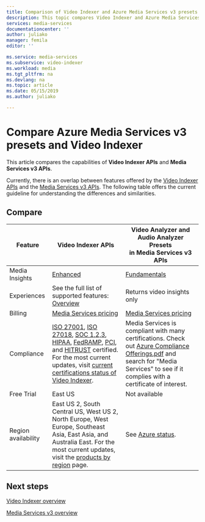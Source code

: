 ```yaml
---
title: Comparison of Video Indexer and Azure Media Services v3 presets | Microsoft Docs
description: This topic compares Video Indexer and Azure Media Services v3 presets.
services: media-services
documentationcenter: ''
author: juliako
manager: femila
editor: ''

ms.service: media-services
ms.subservice: video-indexer
ms.workload: media
ms.tgt_pltfrm: na
ms.devlang: na
ms.topic: article
ms.date: 05/15/2019
ms.author: juliako

---
```


# Compare Azure Media Services v3 presets and Video Indexer 

This article compares the capabilities of **Video Indexer APIs** and **Media Services v3 APIs**. 

Currently, there is an overlap between features offered by the [Video Indexer APIs](https://api-portal.videoindexer.ai/) and the [Media Services v3 APIs](https://github.com/Azure/azure-rest-api-specs/blob/master/specification/mediaservices/resource-manager/Microsoft.Media/stable/2018-07-01/Encoding.json). The following table offers the current guideline for understanding the differences and similarities. 

## Compare

|Feature|Video Indexer APIs |Video Analyzer and Audio Analyzer Presets<br/>in Media Services v3 APIs|
|---|---|---|
|Media Insights|[Enhanced](video-indexer-output-json-v2.md) |[Fundamentals](../latest/intelligence-concept.md)|
|Experiences|See the full list of supported features: <br/> [Overview](video-indexer-overview.md)|Returns video insights only|
|Billing|[Media Services pricing](https://azure.microsoft.com/pricing/details/media-services/#analytics)|[Media Services pricing](https://azure.microsoft.com/pricing/details/media-services/#analytics)|
|Compliance|[ISO 27001](https://www.microsoft.com/TrustCenter/Compliance/ISO-IEC-27001), [ISO 27018](https://www.microsoft.com/trustcenter/Compliance/ISO-IEC-27018), [SOC 1,2,3](https://www.microsoft.com/TrustCenter/Compliance/SOC), [HIPAA](https://www.microsoft.com/trustcenter/compliance/hipaa), [FedRAMP](https://www.microsoft.com/TrustCenter/Compliance/fedramp), [PCI](https://www.microsoft.com/trustcenter/compliance/pci), and [HITRUST](https://www.microsoft.com/TrustCenter/Compliance/hitrust) certified. For the most current updates, visit [current certifications status of Video Indexer](https://gallery.technet.microsoft.com/Overview-of-Azure-c1be3942).|Media Services is compliant with many certifications. Check out [Azure Compliance Offerings.pdf](https://gallery.technet.microsoft.com/Overview-of-Azure-c1be3942/file/178110/23/Microsoft%20Azure%20Compliance%20Offerings.pdf) and search for "Media Services" to see if it complies with a certificate of interest.|
|Free Trial|East US|Not available|
|Region availability|East US 2, South Central US, West US 2, North Europe, West Europe, Southeast Asia, East Asia, and Australia East.  For the most current updates, visit the [products by region](https://azure.microsoft.com/global-infrastructure/services/?products=cognitive-services) page.|See [Azure status](https://azure.microsoft.com/global-infrastructure/services/?products=media-services).|

## Next steps

[Video Indexer overview](video-indexer-overview.md)

[Media Services v3 overview](../latest/media-services-overview.md)
